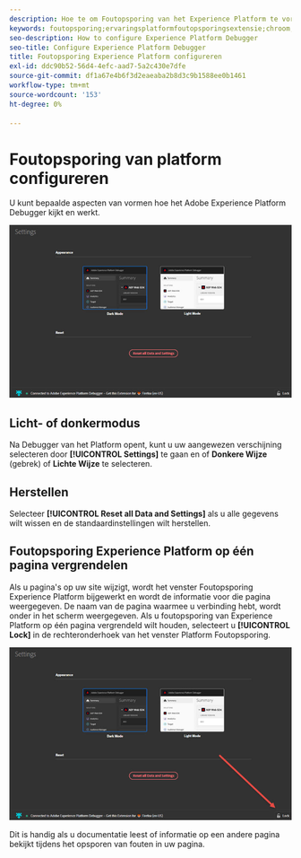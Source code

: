 ```yaml
---
description: Hoe te om Foutopsporing van het Experience Platform te vormen
keywords: foutopsporing;ervaringsplatformfoutopsporingsextensie;chroom;extensie;configureren
seo-description: How to configure Experience Platform Debugger
seo-title: Configure Experience Platform Debugger
title: Foutopsporing Experience Platform configureren
exl-id: ddc90b52-56d4-4efc-aad7-5a2c430e7dfe
source-git-commit: df1a67e4b6f3d2eaeaba2b8d3c9b1588ee0b1461
workflow-type: tm+mt
source-wordcount: '153'
ht-degree: 0%

---
```


# Foutopsporing van platform configureren

U kunt bepaalde aspecten van vormen hoe het Adobe Experience Platform Debugger kijkt en werkt.

![](images/settings.jpg)

## Licht- of donkermodus

Na Debugger van het Platform opent, kunt u uw aangewezen verschijning selecteren door **[!UICONTROL Settings]** te gaan en of **Donkere Wijze** (gebrek) of **Lichte Wijze** te selecteren.

## Herstellen

Selecteer **[!UICONTROL Reset all Data and Settings]** als u alle gegevens wilt wissen en de standaardinstellingen wilt herstellen.

## Foutopsporing Experience Platform op één pagina vergrendelen

Als u pagina&#39;s op uw site wijzigt, wordt het venster Foutopsporing Experience Platform bijgewerkt en wordt de informatie voor die pagina weergegeven. De naam van de pagina waarmee u verbinding hebt, wordt onder in het scherm weergegeven. Als u foutopsporing van Experience Platform op één pagina vergrendeld wilt houden, selecteert u **[!UICONTROL Lock]** in de rechteronderhoek van het venster Platform Foutopsporing.

![](images/lock.jpg)

Dit is handig als u documentatie leest of informatie op een andere pagina bekijkt tijdens het opsporen van fouten in uw pagina.
